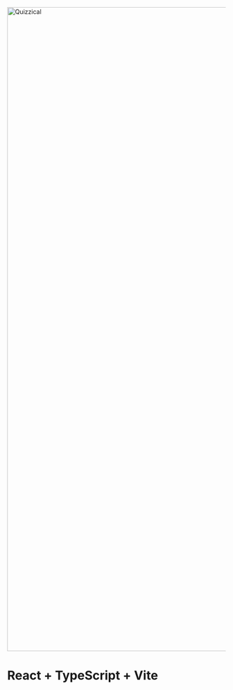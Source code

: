 
<img width="1486" alt="Quizzical" src="https://github.com/user-attachments/assets/70493bb8-a820-41f2-9537-2bcb40ed7d7c">



# React + TypeScript + Vite


